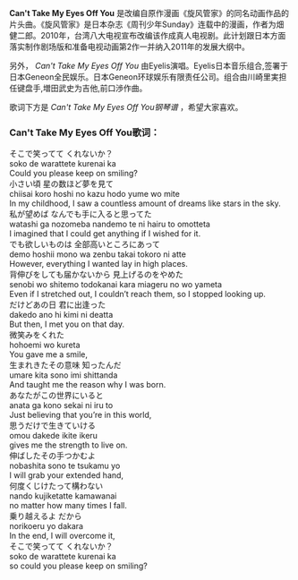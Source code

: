 

**Can't Take My Eyes Off You**
是改编自原作漫画《旋风管家》的同名动画作品的片头曲。《旋风管家》是日本杂志《周刊少年Sunday》连载中的漫画，作者为畑健二郎。2010年，台湾八大电视宣布改编该作成真人电视剧。此计划跟日本方面落实制作剧场版和准备电视动画第2作一并纳入2011年的发展大纲中。

另外， _Can't Take My Eyes Off You_
由Eyelis演唱。Eyelis日本音乐组合,签署于日本Geneon全民娱乐。日本Geneon环球娱乐有限责任公司。组合由川崎里実担任键盘手,増田武史为吉他,前口渉作曲。

歌词下方是 _Can't Take My Eyes Off You钢琴谱_ ，希望大家喜欢。

### Can't Take My Eyes Off You歌词：

そこで笑ってて くれないか？  
soko de warattete kurenai ka  
Could you please keep on smiling?  
小さい頃 星の数ほど夢を見て  
chiisai koro hoshi no kazu hodo yume wo mite  
In my childhood, I saw a countless amount of dreams like stars in the sky.  
私が望めば なんでも手に入ると思ってた  
watashi ga nozomeba nandemo te ni hairu to omotteta  
I imagined that I could get anything if I wished for it.  
でも欲しいものは 全部高いところにあって  
demo hoshii mono wa zenbu takai tokoro ni atte  
However, everything I wanted lay in high places.  
背伸びをしても届かないから 見上げるのをやめた  
senobi wo shitemo todokanai kara miageru no wo yameta  
Even if I stretched out, I couldn’t reach them, so I stopped looking up.  
だけどあの日 君に出逢った  
dakedo ano hi kimi ni deatta  
But then, I met you on that day.  
微笑みをくれた  
hohoemi wo kureta  
You gave me a smile,  
生まれきたその意味 知ったんだ  
umare kita sono imi shittanda  
And taught me the reason why I was born.  
あなたがこの世界にいると  
anata ga kono sekai ni iru to  
Just believing that you’re in this world,  
思うだけで生きていける  
omou dakede ikite ikeru  
gives me the strength to live on.  
伸ばしたその手つかむよ  
nobashita sono te tsukamu yo  
I will grab your extended hand,  
何度くじけたって構わない  
nando kujiketatte kamawanai  
no matter how many times I fall.  
乗り越えるよ だから  
norikoeru yo dakara  
In the end, I will overcome it,  
そこで笑ってて くれないか？  
soko de warattete kurenai ka  
so could you please keep on smiling?

